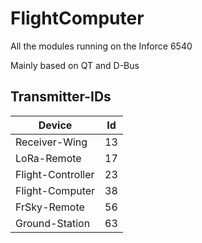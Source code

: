 # FlightComputer
All the modules running on the Inforce 6540

Mainly based on QT and D-Bus

## Transmitter-IDs
| Device | Id |
| --- | --- |
| Receiver-Wing | 13 |
| LoRa-Remote | 17 |
| Flight-Controller | 23 |
| Flight-Computer | 38 |
| FrSky-Remote | 56 |
| Ground-Station | 63 |
